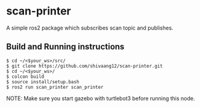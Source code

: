 # scan-printer
A simple ros2 package which subscribes scan topic and publishes.

## Build and Running instructions
```
$ cd ~/<$your_ws>/src/
$ git clone https://github.com/shivaang12/scan-printer.git
$ cd ~/<$your_ws>/
$ colcon build
$ source install/setup.bash
$ ros2 run scan_printer scan_printer
```

NOTE: Make sure you start gazebo with turtlebot3 before running this node.
